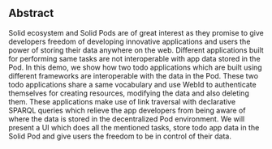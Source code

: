 ## Abstract

Solid ecosystem and Solid Pods are of great interest as they promise to give developers freedom of developing innovative applications and users the power of storing their data anywhere on the web. Different applications built for performing same tasks are not interoperable with app data stored in the Pod. In this demo, we show how two todo applications which are built using different frameworks are interoperable with the data in the Pod. These two todo applications share a same vocabulary and use WebId to authenticate themselves for creating resources, modifying the data and also deleting them. These applications make use of link traversal with declarative SPARQL queries which relieve the app developers from being aware of where the data is stored in the decentralized Pod environment. We will present a UI which does all the mentioned tasks, store todo app data in the Solid Pod and give users the freedom to be in control of their data.